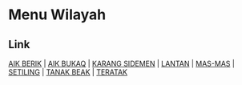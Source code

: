 # Menu Wilayah

## Link

[AIK BERIK](https://github.com/gigit-pemilu/pemilu-2024-52-nusa-tenggara-barat/tree/main/pilpres/hitung-suara/sub/52-nusa-tenggara-barat/sub/02-lombok-tengah/sub/12-batukliang-utara/sub/2006-aik-berik)
 | 
[AIK BUKAQ](https://github.com/gigit-pemilu/pemilu-2024-52-nusa-tenggara-barat/tree/main/pilpres/hitung-suara/sub/52-nusa-tenggara-barat/sub/02-lombok-tengah/sub/12-batukliang-utara/sub/2004-aik-bukaq)
 | 
[KARANG SIDEMEN](https://github.com/gigit-pemilu/pemilu-2024-52-nusa-tenggara-barat/tree/main/pilpres/hitung-suara/sub/52-nusa-tenggara-barat/sub/02-lombok-tengah/sub/12-batukliang-utara/sub/2008-karang-sidemen)
 | 
[LANTAN](https://github.com/gigit-pemilu/pemilu-2024-52-nusa-tenggara-barat/tree/main/pilpres/hitung-suara/sub/52-nusa-tenggara-barat/sub/02-lombok-tengah/sub/12-batukliang-utara/sub/2001-lantan)
 | 
[MAS-MAS](https://github.com/gigit-pemilu/pemilu-2024-52-nusa-tenggara-barat/tree/main/pilpres/hitung-suara/sub/52-nusa-tenggara-barat/sub/02-lombok-tengah/sub/12-batukliang-utara/sub/2007-mas-mas)
 | 
[SETILING](https://github.com/gigit-pemilu/pemilu-2024-52-nusa-tenggara-barat/tree/main/pilpres/hitung-suara/sub/52-nusa-tenggara-barat/sub/02-lombok-tengah/sub/12-batukliang-utara/sub/2002-setiling)
 | 
[TANAK BEAK](https://github.com/gigit-pemilu/pemilu-2024-52-nusa-tenggara-barat/tree/main/pilpres/hitung-suara/sub/52-nusa-tenggara-barat/sub/02-lombok-tengah/sub/12-batukliang-utara/sub/2003-tanak-beak)
 | 
[TERATAK](https://github.com/gigit-pemilu/pemilu-2024-52-nusa-tenggara-barat/tree/main/pilpres/hitung-suara/sub/52-nusa-tenggara-barat/sub/02-lombok-tengah/sub/12-batukliang-utara/sub/2005-teratak)

